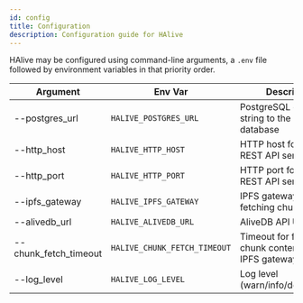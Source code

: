 ```yaml
---
id: config
title: Configuration
description: Configuration guide for HAlive
---
```


HAlive may be configured using command-line arguments, a `.env` file followed by environment variables in that priority order.

|Argument|Env Var|Description|Default|
|-|-|-|-|
|--postgres_url|`HALIVE_POSTGRES_URL`|PostgreSQL connection string to the HAF database||
|--http_host|`HALIVE_HTTP_HOST`|HTTP host for Python REST API server|127.0.0.1|
|--http_port|`HALIVE_HTTP_PORT`|HTTP port for Python REST API server|3010|
|--ipfs_gateway|`HALIVE_IPFS_GATEWAY`|IPFS gateway for fetching chunk contents|https://ipfs.io|
|--alivedb_url|`HALIVE_ALIVEDB_URL`|AliveDB API URL|http://localhost:3006|
|--chunk_fetch_timeout|`HALIVE_CHUNK_FETCH_TIMEOUT`|Timeout for fetching chunk contents over IPFS gateway|20|
|--log_level|`HALIVE_LOG_LEVEL`|Log level (warn/info/debug/trace)|info|